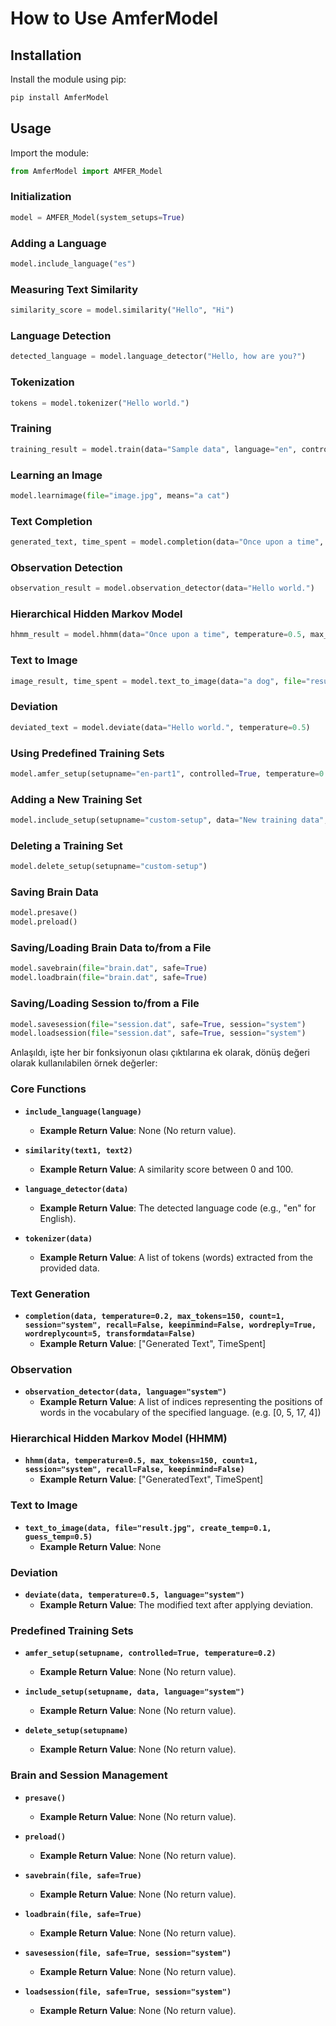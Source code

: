 # How to Use AmferModel

## Installation

Install the module using pip:
```bash
pip install AmferModel
```

## Usage

Import the module:
```python
from AmferModel import AMFER_Model
```

### Initialization
```python
model = AMFER_Model(system_setups=True)
```

### Adding a Language
```python
model.include_language("es")
```

### Measuring Text Similarity
```python
similarity_score = model.similarity("Hello", "Hi")
```

### Language Detection
```python
detected_language = model.language_detector("Hello, how are you?")
```

### Tokenization
```python
tokens = model.tokenizer("Hello world.")
```

### Training
```python
training_result = model.train(data="Sample data", language="en", controlled=True, temperature=0.2)
```

### Learning an Image
```python
model.learnimage(file="image.jpg", means="a cat")
```

### Text Completion
```python
generated_text, time_spent = model.completion(data="Once upon a time", temperature=0.2, max_tokens=50, transformdata=False)
```

### Observation Detection
```python
observation_result = model.observation_detector(data="Hello world.")
```

### Hierarchical Hidden Markov Model
```python
hhmm_result = model.hhmm(data="Once upon a time", temperature=0.5, max_tokens=50)
```

### Text to Image
```python
image_result, time_spent = model.text_to_image(data="a dog", file="result.jpg", create_temp=0.1, guess_temp=0.5)
```

### Deviation
```python
deviated_text = model.deviate(data="Hello world.", temperature=0.5)
```

### Using Predefined Training Sets
```python
model.amfer_setup(setupname="en-part1", controlled=True, temperature=0.2)
```

### Adding a New Training Set
```python
model.include_setup(setupname="custom-setup", data="New training data", language="en")
```

### Deleting a Training Set
```python
model.delete_setup(setupname="custom-setup")
```

### Saving Brain Data
```python
model.presave()
model.preload()
```

### Saving/Loading Brain Data to/from a File
```python
model.savebrain(file="brain.dat", safe=True)
model.loadbrain(file="brain.dat", safe=True)
```

### Saving/Loading Session to/from a File
```python
model.savesession(file="session.dat", safe=True, session="system")
model.loadsession(file="session.dat", safe=True, session="system")
```
Anlaşıldı, işte her bir fonksiyonun olası çıktılarına ek olarak, dönüş değeri olarak kullanılabilen örnek değerler:

### Core Functions
- **`include_language(language)`**
  - **Example Return Value**: None (No return value).

- **`similarity(text1, text2)`**
  - **Example Return Value**: A similarity score between 0 and 100.

- **`language_detector(data)`**
  - **Example Return Value**: The detected language code (e.g., "en" for English).

- **`tokenizer(data)`**
  - **Example Return Value**: A list of tokens (words) extracted from the provided data.

### Text Generation
- **`completion(data, temperature=0.2, max_tokens=150, count=1, session="system", recall=False, keepinmind=False, wordreply=True, wordreplycount=5, transformdata=False)`**
  - **Example Return Value**: ["Generated Text", TimeSpent]

### Observation
- **`observation_detector(data, language="system")`**
  - **Example Return Value**: A list of indices representing the positions of words in the vocabulary of the specified language. (e.g. [0, 5, 17, 4])

### Hierarchical Hidden Markov Model (HHMM)
- **`hhmm(data, temperature=0.5, max_tokens=150, count=1, session="system", recall=False, keepinmind=False)`**
  - **Example Return Value**: ["GeneratedText", TimeSpent]

### Text to Image
- **`text_to_image(data, file="result.jpg", create_temp=0.1, guess_temp=0.5)`**
  - **Example Return Value**: None

### Deviation
- **`deviate(data, temperature=0.5, language="system")`**
  - **Example Return Value**: The modified text after applying deviation.

### Predefined Training Sets
- **`amfer_setup(setupname, controlled=True, temperature=0.2)`**
  - **Example Return Value**: None (No return value).

- **`include_setup(setupname, data, language="system")`**
  - **Example Return Value**: None (No return value).

- **`delete_setup(setupname)`**
  - **Example Return Value**: None (No return value).

### Brain and Session Management
- **`presave()`**
  - **Example Return Value**: None (No return value).

- **`preload()`**
  - **Example Return Value**: None (No return value).

- **`savebrain(file, safe=True)`**
  - **Example Return Value**: None (No return value).

- **`loadbrain(file, safe=True)`**
  - **Example Return Value**: None (No return value).

- **`savesession(file, safe=True, session="system")`**
  - **Example Return Value**: None (No return value).

- **`loadsession(file, safe=True, session="system")`**
  - **Example Return Value**: None (No return value).
